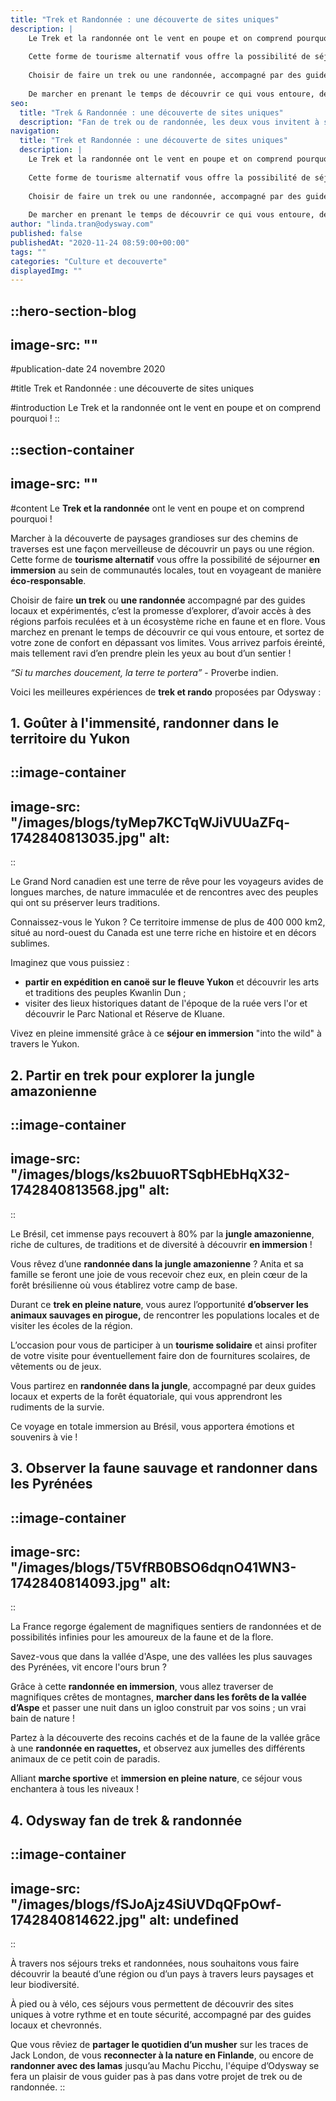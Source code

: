 ```yaml
---
title: "Trek et Randonnée : une découverte de sites uniques"
description: |
    Le Trek et la randonnée ont le vent en poupe et on comprend pourquoi ! Marcher à la découverte de paysages grandioses sur des chemins de traverses est une façon merveilleuse de découvrir un pays ou une région.
    
    Cette forme de tourisme alternatif vous offre la possibilité de séjourner en immersion au sein de communautés locales tout en voyageant de manière éco-responsable.
    
    Choisir de faire un trek ou une randonnée, accompagné par des guides locaux et expérimentés, c’est la promesse d’explorer, d’avoir accès à des régions parfois reculées et à un écosystème riche en faune et en flore.
    
    De marcher en prenant le temps de découvrir ce qui vous entoure, de sortir de votre zone de confort en dépassant vos limites et d’arriver éreinté, mais ravi au bout d’un sentier et d’en prendre plein les yeux !
seo:
  title: "Trek & Randonnée : une découverte de sites uniques"
  description: "Fan de trek ou de randonnée, les deux vous invitent à savourer des paysages grandioses. Explorez les chemins de traverse accompagnés de nos guides locaux."
navigation:
  title: "Trek et Randonnée : une découverte de sites uniques"
  description: |
    Le Trek et la randonnée ont le vent en poupe et on comprend pourquoi ! Marcher à la découverte de paysages grandioses sur des chemins de traverses est une façon merveilleuse de découvrir un pays ou une région.
    
    Cette forme de tourisme alternatif vous offre la possibilité de séjourner en immersion au sein de communautés locales tout en voyageant de manière éco-responsable.
    
    Choisir de faire un trek ou une randonnée, accompagné par des guides locaux et expérimentés, c’est la promesse d’explorer, d’avoir accès à des régions parfois reculées et à un écosystème riche en faune et en flore.
    
    De marcher en prenant le temps de découvrir ce qui vous entoure, de sortir de votre zone de confort en dépassant vos limites et d’arriver éreinté, mais ravi au bout d’un sentier et d’en prendre plein les yeux !
author: "linda.tran@odysway.com"
published: false
publishedAt: "2020-11-24 08:59:00+00:00"
tags: ""
categories: "Culture et decouverte"
displayedImg: ""
---
```


::hero-section-blog
---
image-src: ""
---
#publication-date
24 novembre 2020

#title
Trek et Randonnée : une découverte de sites uniques

#introduction
Le Trek et la randonnée ont le vent en poupe et on comprend pourquoi !
::

::section-container
---
image-src: ""
---
#content
Le **Trek et la randonnée** ont le vent en poupe et on comprend pourquoi !

Marcher à la découverte de paysages grandioses sur des chemins de traverses est une façon merveilleuse de découvrir un pays ou une région. Cette forme de **tourisme alternatif** vous offre la possibilité de séjourner **en immersion** au sein de communautés locales, tout en voyageant de manière **éco-responsable**.

Choisir de faire **un trek** ou **une randonnée** accompagné par des guides locaux et expérimentés, c’est la promesse d’explorer, d’avoir accès à des régions parfois reculées et à un écosystème riche en faune et en flore. Vous marchez en prenant le temps de découvrir ce qui vous entoure, et sortez de votre zone de confort en dépassant vos limites. Vous arrivez parfois éreinté, mais tellement ravi d’en prendre plein les yeux au bout d’un sentier !

_“Si tu marches doucement, la terre te portera”_ - Proverbe indien.

Voici les meilleures expériences de **trek et rando** proposées par Odysway :

## **1\. Goûter à l'immensité, randonner dans le territoire du Yukon**

::image-container
---
image-src: "/images/blogs/tyMep7KCTqWJiVUUaZFq-1742840813035.jpg"
alt: 
---
::

Le Grand Nord canadien est une terre de rêve pour les voyageurs avides de longues marches, de nature immaculée et de rencontres avec des peuples qui ont su préserver leurs traditions.

Connaissez-vous le Yukon ? Ce territoire immense de plus de 400 000 km2, situé au nord-ouest du Canada est une terre riche en histoire et en décors sublimes. 

Imaginez que vous puissiez :

*   **partir en expédition en canoë sur le fleuve Yukon** et découvrir les arts et traditions des peuples Kwanlin Dun ;
*   visiter des lieux historiques datant de l'époque de la ruée vers l'or et découvrir le Parc National et Réserve de Kluane.

Vivez en pleine immensité grâce à ce **séjour en immersion** "into the wild" à travers le Yukon.

## 2\. Partir en trek pour explorer la jungle amazonienne

::image-container
---
image-src: "/images/blogs/ks2buuoRTSqbHEbHqX32-1742840813568.jpg"
alt: 
---
::

Le Brésil, cet immense pays recouvert à 80% par la **jungle amazonienne**, riche de cultures, de traditions et de diversité à découvrir **en immersion** !

Vous rêvez d’une **randonnée dans la jungle amazonienne** ? Anita et sa famille se feront une joie de vous recevoir chez eux, en plein cœur de la forêt brésilienne où vous établirez votre camp de base.

Durant ce **trek en pleine nature**, vous aurez l’opportunité **d’observer les animaux sauvages en pirogue,** de rencontrer les populations locales et de visiter les écoles de la région.

L’occasion pour vous de participer à un **tourisme solidaire** et ainsi profiter de votre visite pour éventuellement faire don de fournitures scolaires, de vêtements ou de jeux.

Vous partirez en **randonnée dans la jungle**, accompagné par deux guides locaux et experts de la forêt équatoriale, qui vous apprendront les rudiments de la survie.

Ce voyage en totale immersion au Brésil, vous apportera émotions et souvenirs à vie !

## 3\. Observer la faune sauvage et randonner dans les Pyrénées

::image-container
---
image-src: "/images/blogs/T5VfRB0BSO6dqnO41WN3-1742840814093.jpg"
alt: 
---
::

La France regorge également de magnifiques sentiers de randonnées et de possibilités infinies pour les amoureux de la faune et de la flore.

Savez-vous que dans la vallée d'Aspe, une des vallées les plus sauvages des Pyrénées, vit encore l'ours brun ?

Grâce à cette **randonnée en immersion**, vous allez traverser de magnifiques crêtes de montagnes, **marcher dans les forêts de la vallée d’Aspe** et passer une nuit dans un igloo construit par vos soins ; un vrai bain de nature !

Partez à la découverte des recoins cachés et de la faune de la vallée grâce à une **randonnée en raquettes,** et observez aux jumelles des différents animaux de ce petit coin de paradis.

Alliant **marche sportive** et **immersion en pleine nature**, ce séjour vous enchantera à tous les niveaux !

## 4\. Odysway fan de trek & randonnée

::image-container
---
image-src: "/images/blogs/fSJoAjz4SiUVDqQFpOwf-1742840814622.jpg"
alt: undefined
---
::

À travers nos séjours treks et randonnées, nous souhaitons vous faire découvrir la beauté d’une région ou d’un pays à travers leurs paysages et leur biodiversité. 

À pied ou à vélo, ces séjours vous permettent de découvrir des sites uniques à votre rythme et en toute sécurité, accompagné par des guides locaux et chevronnés.

Que vous rêviez de **partager le quotidien d’un musher** sur les traces de Jack London, de vous **reconnecter à la nature en Finlande**, ou encore de **randonner avec des lamas** jusqu’au Machu Picchu, l'équipe d’Odysway se fera un plaisir de vous guider pas à pas dans votre projet de trek ou de randonnée.
::
